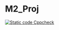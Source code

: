 # M2_Proj

[![Static code Cppcheck](https://github.com/VIJAYAVARSHINI/M2_Proj/actions/workflows/cppcheck.yml/badge.svg)](https://github.com/VIJAYAVARSHINI/M2_Proj/actions/workflows/cppcheck.yml)
